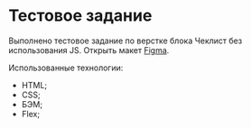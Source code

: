 # Тестовое задание

Выполнено тестовое задание по верстке блока Чеклист без использования JS.
Открыть макет [Figma](https://www.figma.com/design/zHuUDy5z2jZpdDWzOVBipJ/%D0%A2%D0%B5%D1%81%D1%82%D0%BE%D0%B2%D0%BE%D0%B5-%D0%B7%D0%B0%D0%B4%D0%B0%D0%BD%D0%B8%D0%B5?node-id=98-10642&t=YEZ1qj9spi3s1ByQ-1).

Использованные технологии:

- HTML;
- CSS;
- БЭМ;
- Flex;
